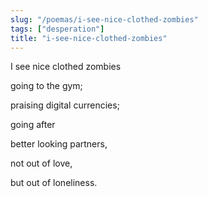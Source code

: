 ```yaml
---
slug: "/poemas/i-see-nice-clothed-zombies"
tags: ["desperation"]
title: "i-see-nice-clothed-zombies"
---
```

I see nice clothed zombies

going to the gym;

praising digital currencies;

going after

better looking partners,

not out of love,

but out of loneliness.